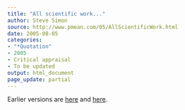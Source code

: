 ```yaml
---
title: "All scientific work..."
author: Steve Simon
source: http://www.pmean.com/05/AllScientificWork.html
date: 2005-08-05
categories:
- "*Quotation"
- 2005
- Critical appraisal
- To be updated
output: html_document
page_update: partial
---
```


Earlier versions are [here][sim1] and [here][sim2].

[sim1]: http://www.pmean.com/05/AllScientificWork.html
[sim2]: http://new.pmean.com/all-scientific-work/
